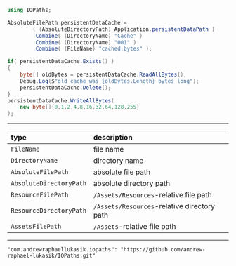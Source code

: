 ```c#
using IOPaths;

AbsoluteFilePath persistentDataCache =
		( (AbsoluteDirectoryPath) Application.persistentDataPath )
		.Combine( (DirectoryName) "Cache" )
		.Combine( (DirectoryName) "001" )
		.Combine( (FileName) "cached.bytes" );

if( persistentDataCache.Exists() )
{
	byte[] oldBytes = persistentDataCache.ReadAllBytes();
	Debug.Log($"old cache was {oldBytes.Length} bytes long");
	persistentDataCache.Delete();
}
persistentDataCache.WriteAllBytes(
    new byte[]{0,1,2,4,8,16,32,64,128,255}
);
```
---
| type | description |
| :---         |          :--- |
| `FileName`   | file name    |
| `DirectoryName`     | directory name      |
| `AbsoluteFilePath`     | absolute file path      |
| `AbsoluteDirectoryPath`     | absolute directory path      |
| `ResourceFilePath`     | `/Assets/Resources`-relative file path      |
| `ResourceDirectoryPath`     | `/Assets/Resources`-relative directory path      |
| `AssetsFilePath`     | `/Assets`-relative file path      |

---
```
"com.andrewraphaellukasik.iopaths": "https://github.com/andrew-raphael-lukasik/IOPaths.git"
```

